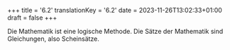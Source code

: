 +++
title = '6.2'
translationKey = '6.2'
date = 2023-11-26T13:02:33+01:00
draft = false
+++

Die Mathematik ist eine logische Methode.
Die Sätze der Mathematik sind Gleichungen, also Scheinsätze.
